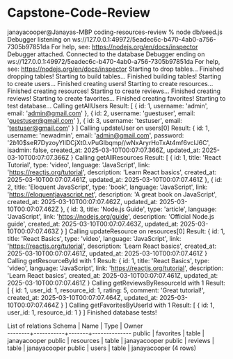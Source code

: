 # Capstone-Code-Review
janayacooper@Janayas-MBP coding-resources-review % node db/seed.js
Debugger listening on ws://127.0.0.1:49972/5eadec6c-b470-4ab0-a756-7305b97851da
For help, see: https://nodejs.org/en/docs/inspector
Debugger attached.
Connected to the database
Debugger ending on ws://127.0.0.1:49972/5eadec6c-b470-4ab0-a756-7305b97851da
For help, see: https://nodejs.org/en/docs/inspector
Starting to drop tables...
Finished dropping tables!
Starting to build tables...
Finished building tables!
Starting to create users...
Finished creating users!
Starting to create resources...
Finished creating resources!
Starting to create reviews...
Finished creating reviews!
Starting to create favorites...
Finished creating favorites!
Starting to test database...
Calling getAllUsers
Result: [
  { id: 1, username: 'admin', email: 'admin@gmail.com' },
  { id: 2, username: 'guestuser', email: 'guestuser@gmail.com' },
  { id: 3, username: 'testuser', email: 'testuser@gmail.com' }
]
Calling updateUser on users[0]
Result: {
  id: 1,
  username: 'newadmin',
  email: 'admin@gmail.com',
  password: '$2b$10$seR7DyzoyYlIDCjXt0.vPuGIbqmp//wNxAryrHoTxAt4mf6vclJ6C',
  isadmin: false,
  created_at: 2025-03-10T00:07:07.366Z,
  updated_at: 2025-03-10T00:07:07.366Z
}
Calling getAllResources
Result: [
  {
    id: 1,
    title: 'React Tutorial',
    type: 'video',
    language: 'JavaScript',
    link: 'https://reactjs.org/tutorial',
    description: 'Learn React basics',
    created_at: 2025-03-10T00:07:07.461Z,
    updated_at: 2025-03-10T00:07:07.461Z
  },
  {
    id: 2,
    title: 'Eloquent JavaScript',
    type: 'book',
    language: 'JavaScript',
    link: 'https://eloquentjavascript.net',
    description: 'A great book on JavaScript',
    created_at: 2025-03-10T00:07:07.462Z,
    updated_at: 2025-03-10T00:07:07.462Z
  },
  {
    id: 3,
    title: 'Node.js Guide',
    type: 'article',
    language: 'JavaScript',
    link: 'https://nodejs.org/guide',
    description: 'Official Node.js guide',
    created_at: 2025-03-10T00:07:07.463Z,
    updated_at: 2025-03-10T00:07:07.463Z
  }
]
Calling updateResource on resources[0]
Result: {
  id: 1,
  title: 'React Basics',
  type: 'video',
  language: 'JavaScript',
  link: 'https://reactjs.org/tutorial',
  description: 'Learn React basics',
  created_at: 2025-03-10T00:07:07.461Z,
  updated_at: 2025-03-10T00:07:07.461Z
}
Calling getResourceById with 1
Result: {
  id: 1,
  title: 'React Basics',
  type: 'video',
  language: 'JavaScript',
  link: 'https://reactjs.org/tutorial',
  description: 'Learn React basics',
  created_at: 2025-03-10T00:07:07.461Z,
  updated_at: 2025-03-10T00:07:07.461Z
}
Calling getReviewsByResourceId with 1
Result: [
  {
    id: 1,
    user_id: 1,
    resource_id: 1,
    rating: 5,
    comment: 'Great tutorial!',
    created_at: 2025-03-10T00:07:07.464Z,
    updated_at: 2025-03-10T00:07:07.464Z
  }
]
Calling getFavoritesByUserId with 1
Result: [ { id: 1, user_id: 1, resource_id: 1 } ]
Finished database tests!

List of relations
 Schema |   Name    | Type  |    Owner     
--------+-----------+-------+--------------
 public | favorites | table | janayacooper
 public | resources | table | janayacooper
 public | reviews   | table | janayacooper
 public | users     | table | janayacooper
(4 rows)